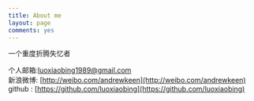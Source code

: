 ```yaml
---
title: About me
layout: page
comments: yes
---
```

  
一个重度折腾失忆者

个人邮箱:luoxiaobing1989@gmail.com      
新浪微博: [http://weibo.com/andrewkeen](http://weibo.com/andrewkeen)      
github : [https://github.com/luoxiaobing](https://github.com/luoxiaobing)      